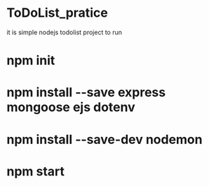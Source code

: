 # ToDoList_pratice
it is simple nodejs todolist project
to run
# npm init
# npm install --save express mongoose ejs dotenv
# npm install --save-dev nodemon
# npm start
